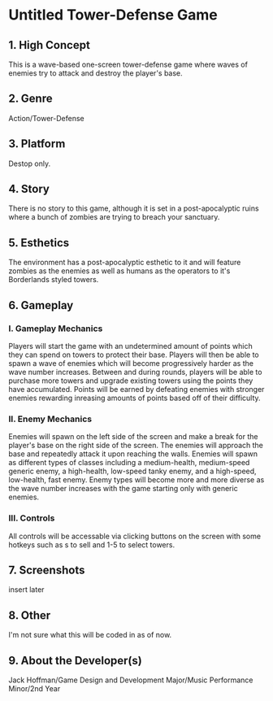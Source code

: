 # Untitled Tower-Defense Game

## 1. High Concept

This is a wave-based one-screen tower-defense game where waves of enemies try to attack and destroy the player's base.

## 2. Genre

Action/Tower-Defense

## 3. Platform

Destop only.

## 4. Story

There is no story to this game, although it is set in a post-apocalyptic ruins where a bunch of zombies are trying to breach your sanctuary.

## 5. Esthetics

The environment has a post-apocalyptic esthetic to it and will feature zombies as the enemies as well as humans as the operators to it's Borderlands styled towers.

## 6. Gameplay

### I. Gameplay Mechanics

Players will start the game with an undetermined amount of points which they can spend on towers to protect their base.
Players will then be able to spawn a wave of enemies which will become progressively harder as the wave number increases.
Between and during rounds, players will be able to purchase more towers and upgrade existing towers using the points they have accumulated.
Points will be earned by defeating enemies with stronger enemies rewarding inreasing amounts of points based off of their difficulty.

### II. Enemy Mechanics

Enemies will spawn on the left side of the screen and make a break for the player's base on the right side of the screen.
The enemies will approach the base and repeatedly attack it upon reaching the walls.
Enemies will spawn as different types of classes including a medium-health, medium-speed generic enemy, a high-health, low-speed tanky enemy, and a high-speed, low-health, fast enemy.
Enemy types will become more and more diverse as the wave number increases with the game starting only with generic enemies.

### III. Controls

All controls will be accessable via clicking buttons on the screen with some hotkeys such as s to sell and 1-5 to select towers.

## 7. Screenshots

insert later

## 8. Other

I'm not sure what this will be coded in as of now.

## 9. About the Developer(s)

Jack Hoffman/Game Design and Development Major/Music Performance Minor/2nd Year
